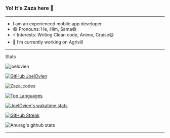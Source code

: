 ### Yo! It's Zaza here 👋
***
- I am an experienced mobile app developer
- 😄 Pronouns: He, Him, Sama😄
- ⚡ Interests: Writing Clean code, Anime, Cruise😄 
- 🔭 I’m currently working on Agrivill

***
Stats

  <img src="https://komarev.com/ghpvc/?username=joelovien" alt="joelovien" />
  
  [![GitHub JoelOvien](https://img.shields.io/github/followers/joelovien?label=follow&style=social)](https://github.com/JoelOvien)
  
  <img src="https://wakatime.com/badge/user/b97840e3-2797-4e07-9a52-79ae207b4ffb.svg" alt="Zaza_codes"/>
  
  [![Top Languages](https://github-readme-stats.vercel.app/api/top-langs/?username=joelovien&layout=compact&theme=dark&hide_border=true)](https://github.com/JoelOvien)
  
  [![JoelOvien's wakatime stats](https://github-readme-stats.vercel.app/api/wakatime?username=Zaza_codes&layout=compact&theme=dark&hide_border=true)](https://github.com/anuraghazra/github-readme-stats)
  
  [![GitHub Streak](http://github-readme-streak-stats.herokuapp.com?user=JoelOvien&show_icons=true&theme=dark&hide_border=true&date_format=M%20j%5B%2C%20Y%5D)](https://git.io/streak-stats)

![Anurag's github stats](https://github-readme-stats.vercel.app/api?username=JoelOvien&count_private=true&show_icons=true&theme=dark)
***
